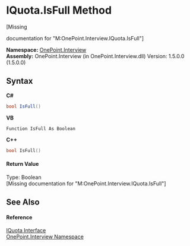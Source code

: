 # IQuota.IsFull Method 
 

\[Missing <summary> documentation for "M:OnePoint.Interview.IQuota.IsFull"\]

**Namespace:**&nbsp;<a href="N_OnePoint_Interview">OnePoint.Interview</a><br />**Assembly:**&nbsp;OnePoint.Interview (in OnePoint.Interview.dll) Version: 1.5.0.0 (1.5.0.0)

## Syntax

**C#**<br />
``` C#
bool IsFull()
```

**VB**<br />
``` VB
Function IsFull As Boolean
```

**C++**<br />
``` C++
bool IsFull()
```


#### Return Value
Type: Boolean<br />\[Missing <returns> documentation for "M:OnePoint.Interview.IQuota.IsFull"\]

## See Also


#### Reference
<a href="T_OnePoint_Interview_IQuota">IQuota Interface</a><br /><a href="N_OnePoint_Interview">OnePoint.Interview Namespace</a><br />